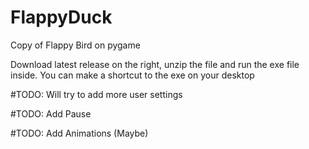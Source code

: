 # FlappyDuck
Copy of Flappy Bird on pygame

Download latest release on the right, unzip the file and run the exe file inside. You can make a 
shortcut to the exe on your desktop 

#TODO: Will try to add more user settings

#TODO: Add Pause

#TODO: Add Animations (Maybe)
